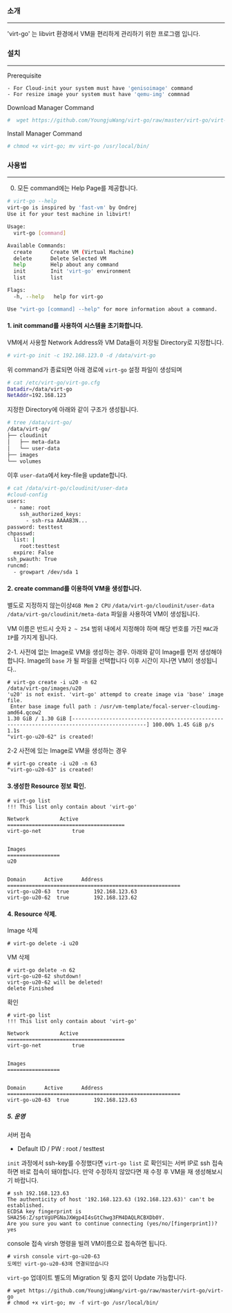 ### 소개
---

'virt-go' 는 libvirt 환경에서 VM을 편리하게 관리하기 위한 프로그램 입니다.

### 설치
---

Prerequisite
```bash
- For Cloud-init your system must have 'genisoimage' command
- For resize image your system must have 'qemu-img' commnad
```

Download Manager Command
```bash
#  wget https://github.com/YoungjuWang/virt-go/raw/master/virt-go/virt-go
```

Install Manager Command
```bash
# chmod +x virt-go; mv virt-go /usr/local/bin/
```

### 사용법
---

0. 모든 command에는 Help Page를 제공합니다.
```bash
# virt-go --help
virt-go is inspired by 'fast-vm' by Ondrej
Use it for your test machine in libvirt!

Usage:
  virt-go [command]

Available Commands:
  create      Create VM (Virtual Machine)
  delete      Delete Selected VM
  help        Help about any command
  init        Init 'virt-go' environment
  list        list

Flags:
  -h, --help   help for virt-go

Use "virt-go [command] --help" for more information about a command.
```

#### 1. init command를 사용하여 시스템을 초기화합니다.

VM에서 사용할 Network Address와 VM Data들이 저장될 Directory로 지정합니다.
```bash
# virt-go init -c 192.168.123.0 -d /data/virt-go
```

위 command가 종료되면 아래 경로에 `virt-go` 설정 파일이 생성되며
```bash
# cat /etc/virt-go/virt-go.cfg 
Datadir=/data/virt-go
NetAddr=192.168.123
```

지정한 Directory에 아래와 같이 구조가 생성됩니다.
```bash
# tree /data/virt-go/
/data/virt-go/
├── cloudinit
│   ├── meta-data
│   └── user-data
├── images
└── volumes
```

이후 `user-data`에서 key-file을 update합니다.
```bash
# cat /data/virt-go/cloudinit/user-data 
#cloud-config
users:
  - name: root
    ssh_authorized_keys:
      - ssh-rsa AAAAB3N...
password: testtest
chpasswd:
  list: |
    root:testtest
  expire: False
ssh_pwauth: True
runcmd:
  - growpart /dev/sda 1
```

#### 2. create command를 이용하여 VM을 생성합니다.

별도로 지정하지 않는이상`4GB Mem` `2 CPU` `/data/virt-go/cloudinit/user-data` `/data/virt-go/cloudinit/meta-data` 파일을 사용하여 VM이 생성됩니다.

VM 이름은 반드시 숫자 `2 ~ 254` 범위 내에서 지정해야 하며 해당 번호를 가진 `MAC`과 `IP`를 가지게 됩니다.

2-1. 사전에 없는 Image로 VM을 생성하는 경우.
아래와 같이 Image를 먼저 생성해야합니다. Image의 `base` 가 될 파일을 선택합니다
이후 시간이 지나면 VM이 생성됩니다..

```
# virt-go create -i u20 -n 62
/data/virt-go/images/u20
'u20' is not exist. 'virt-go' attempd to create image via 'base' image file. 
 Enter base image full path : /usr/vm-template/focal-server-cloudimg-amd64.qcow2
1.30 GiB / 1.30 GiB [----------------------------------------------------------------------------------------------] 100.00% 1.45 GiB p/s 1.1s
"virt-go-u20-62" is created! 
```

2-2 사전에 있는 Image로 VM을 생성하는 경우

```
# virt-go create -i u20 -n 63
"virt-go-u20-63" is created!
```

#### 3.생성한 Resource 정보 확인.

```
# virt-go list
!!! This list only contain about 'virt-go' 

Network 		 Active
======================================
virt-go-net 		 true


Images
=================
u20


Domain		Active		Address
========================================================
virt-go-u20-63	true		192.168.123.63
virt-go-u20-62	true		192.168.123.62
```

#### 4. Resource 삭제.

Image 삭제
```
# virt-go delete -i u20
```

VM 삭제
```
# virt-go delete -n 62
virt-go-u20-62 shutdown!
virt-go-u20-62 will be deleted!
delete Finished
```

확인
```
# virt-go list
!!! This list only contain about 'virt-go' 

Network 		 Active
======================================
virt-go-net 		 true


Images
=================


Domain		Active		Address
========================================================
virt-go-u20-63	true		192.168.123.63
```

##### 5. 운영

서버 접속

- Default ID / PW : root / testtest

`init` 과정에서 ssh-key를 수정했다면 `virt-go list` 로 확인되는 서버 IP로 ssh 접속하면 바로 접속이 돼야합니다.
만약 수정하지 않았다면 재 수정 후 VM을 재 생성해보시기 바랍니다.

```
# ssh 192.168.123.63
The authenticity of host '192.168.123.63 (192.168.123.63)' can't be established.
ECDSA key fingerprint is SHA256:Z/sptVgUPGNaJXWgp4I4sGtChwg3FM4DAQLRCBXDb0Y.
Are you sure you want to continue connecting (yes/no/[fingerprint])?  yes
```

console 접속
virsh 명령을 빌려 VM이름으로 접속하면 됩니다.
```
# virsh console virt-go-u20-63
도메인 virt-go-u20-63에 연결되었습니다
```

`virt-go` 업데이트
별도의 Migration 및 중지 없이 Update 가능합니다.
```
# wget https://github.com/YoungjuWang/virt-go/raw/master/virt-go/virt-go
# chmod +x virt-go; mv -f virt-go /usr/local/bin/
```

